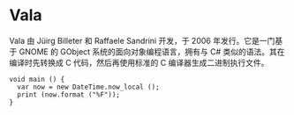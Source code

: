 # Vala

Vala 由 Jüirg Billeter 和 Raffaele Sandrini 开发，于 2006 年发行。它是一门基于 GNOME 的 GObject 系统的面向对象编程语言，拥有与 C# 类似的语法。其在编译时先转换成 C 代码，然后再使用标准的 C 编译器生成二进制执行文件。

```vala
void main () {
  var now = new DateTime.now_local ();
  print (now.format ("%F"));
}
```
